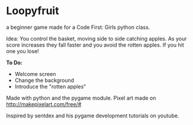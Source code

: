 # Loopyfruit
a beginner game made for a Code First: Girls python class. 

Idea: You control the basket, moving side to side catching apples. As your score increases they fall faster and you avoid the rotten apples.
If you hit one you lose!

**To Do:**
- Welcome screen
- Change the background
- Introduce the "rotten apples"

Made with python and the pygame module. 
Pixel art made on http://makepixelart.com/free/#

Inspired by sentdex and his pygame development tutorials on youtube. 

 
